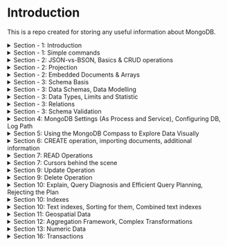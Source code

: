 # Introduction 
This is a repo created for storing any useful information about MongoDB.

<details>
<summary>Section - 1: Introduction</summary>

* MongoDB Data structure:  

![mongoDB](Section-1/intro-structure.jpg)

* MongoDB data format (document-oriented storage format):

![data-format](Section-1/2-data-format.jpg)

* BSON data-format and what is under the hood:

![BSON](Section-1/3-no-schema.jpg)

* MongoDB Ecosystem:

![Ecosystem](Section-1/4-ecosystem.jpg)

* Work with MongoDB:

![mongodb](Section-1/9-work-with-mongo.jpg)
![mongodb2](Section-1/10-inside.jpg)

* Implicit operations in Mongo:

![console output](Section-2/1-implicit.jpg)

## Start working with MongoDB

To add mongo command to your command line:  
<b> win - environment variables - advanced tab - environment variables</b>  
Add here a path to your mongoDB.
![image how to do that](Section-1/5-cmd-configuration.jpg)

[useful link](https://dangphongvanthanh.wordpress.com/2017/06/12/add-mongos-bin-folder-to-the-path-environment-variable/)

<b>BTW</b>, to continue working with course you have to stop MongoDB service and start db manually
using "mongo" command from a console. Without it "mongo" command will open mongo service instead of real db.

to stop service - open CMD as admin and `net stop Mongo`

<b>Last step:</b>  
* To make default data storage location: create "data" folder in C: drive and put folder "db" within.
* Otherwise: create another directory (i.e. D:\mongodb-data\db) and put command in cmd:
`mongod --dbpath D:\mongodb-data\db`

<b>Pay attention:</b>
You have to leave your process running (cmd console should be opened) to work with mongoDB service.

* CMD - `mongo`

And now you are in the mongo shell where you can run your commands and queries.
</details>

<details>
<summary>Section - 1: Simple commands</summary>

* `show dbs` - will show existing dbs in selected repository (`--dbpath D:\mongodb-data\db`)
* `use Your_db_name` - will switch to db with selected name. If db does not exist - it will create it automatically.
* `db.products.insertOne({name: "A Book", price: 29.99})` - will create a table named products (it does not exist too) 
in db which we connected to and insert a document inside it.  
Pay attention on non-existing quotation mark in "keys" - you can use key naming without quotations, they will be added
under the hood.  

Here is a console output. InsertedId - generated uniqueId for this insert, acknowledged - it confirms that this data is inserted.
![console output](Section-1/7-console-output-after-insert.jpg)

* `db.products.find()` - retrieves you all data from collection (from table in SQL world).
* `db.products.find().pretty()` - show this data formatted.
![pretty](Section-1/8-find-pretty.jpg)
</details>

<details>
<summary>Section - 2: JSON-vs-BSON, Basics & CRUD operations</summary>

### Summary
![summary](Section-2/24-Summary.jpg)

### Json vs Bson:
![json-vs-bson](Section-2/2-json-vs-bson.jpg)

* You can set _id field manually and do not rely on autogenerated id.
BTW, you can't insert another document with the same _id.

![id](Section-2/3-_id-field.jpg)

## CRUD Operations:

![crud](Section-2/4-crud-1.jpg)
![crud](Section-2/5-crud-2.jpg)

### Read 
Simple filter: `db.flight.find({intercontinental: true}).pretty()`;
Greater than ($gt): `db.flight.find({distance: {$gt: 10000}}).pretty()`;
FindOne: `db.flight.findOne({distance: {$gt: 10000}})`

### InsertMany and Show results using find. Cursor  
Find does not show you all results, it shows you a cursor by default:  
![cursor](Section-2/11-insert-many.jpg)
![cursor](Section-2/12-find-cursor.jpg)

* Bare in mind that mongodb will increment Id to keep the proper element's order. First came element will contain minor identifier:

![crud](Section-2/6-insert-many.jpg)

### UpdateOne
`db.flight.updateOne({distance: 12000}, {$set: {marker: "new field delete"}})` - will update first document which contains distance: 12000.  
Pay attention on <b>$set</b> - all reserved words start from dollar sign. 
This operator means that you would like to update your document with new field.

### UpdateMany
`db.flight.updateMany({}, {$set: {marker: "to Delete!"}})` - empty curly braces `{}` mean all documents in collection.

### Update
`update` operation works like `updateMany`:  
![crud](Section-2/7-update.jpg)

As you may have noticed first modification using set to `delayed: true` has no modified results because our document already
has this value. When we changed the value to false - log shows us that our value has been changed.

The difference between them - you can use it without `$set` operator, update does accept this syntax.
But it works on another manner:
![crud](Section-2/8-update-2.jpg)

It will override all key-value pairs in document!
![crud](Section-2/9-update-3.jpg)

It works very close to `replaceOne`:
![crud](Section-2/10-replaceone.jpg)

### Delete
`db.flight.deleteOne({departureAirport: "TXL"})` - departureAirport: "TXL" will be used as filter to find what exactly
 we want to delete from collection. Only first found a document with "TXL" will be deleted.

### forEach
It is possible to use .forEach operation after find() to do something with every element after filtering:
`db.passengers.find().forEach((passengerData) => {printjson(passengerData)})` - Bear in mind that `forEach` uses syntax according
your MongoDB driver. Shell uses Nodejs syntax.

Pay attention:
That's why you can't use `pretty()` after findOne() method - `pretty()` is a method of a Cursor, findOne does not return cursor,
(and `pretty()` does not exist for a single value), findOne returns a sole value.

</details>

<details>
<summary>Section - 2: Projection</summary>

### Projection
Projection means a mechanism to avoid overfetching from database.  
You can use it as a parameter in `find` method:
* `find({}, {name: 1})` - first parameter is a filter, the second is projection. 1 means - "include this data".

![projection](Section-2/13-projection-overfetching.jpg)
![projection](Section-2/14-projection-2.jpg)

By default it will send you objects with _id (because it is a default property) and "name".

* To exclude _id (or any other field) - `find({}, {_id: 0})` - 0 means exclude.
![projection](Section-2/15-projection-3.jpg)

To only name - `find({}, {name: 1, _id: 0})`/

</details>

<details>
<summary>Section - 2: Embedded Documents & Arrays</summary>

![embedded](Section-2/16-Embedded-doc.jpg)
![embedded](Section-2/17-Embedded-array.jpg)

## Array examples:
![arrays](Section-2/18-embedded-doc-example.jpg)
![arrays](Section-2/19-embedded-doc-example-2.jpg)
  
## Simple arrays with find method
![arrays](Section-2/20-arrays-of-string.jpg)
![arrays](Section-2/21-arrays-filter-by.jpg)

## Array of objects with find method
to use find in embedded document you have to use ".":
`find({"status.description": "your_value"})`

description is an embedded document inside status.  
Pay attention that you must use double quotation around `status.description`.

![arrays](Section-2/22-arrays-filter-by.jpg)
![arrays](Section-2/23-arrays-filter-by.jpg)

</details>

<details>
<summary>Section - 3: Schema Basis</summary>

![schema](Section-3/1-schema.jpg)
![schema](Section-3/2-schemaless-to-sqlworld.jpg)
![schema](Section-3/3-schemaless-to-sqlworld-2.jpg)

* SQL Approach (the same structure for all documents):  
You can assign null to your property. The value of such property will not be assign, but the property will be shown
in your data structure.
`db.products.insertOne({name: "Book", details: null})`

</details>

<details>
<summary>Section - 3: Data Schemas, Data Modelling</summary>

![data-modelling](Section-3/6-data-modelling.jpg)
</details>

<details>
<summary>Section - 3: Data Types, Limits and Statistic</summary>

[good link about how mongodb works inside](https://www.datadoghq.com/blog/monitoring-mongodb-performance-metrics-mmap/)

* Data Types:
![types](Section-3/4-Value-types.jpg)

* to get statistic from your database you have to use `stats()` command;
![stats](Section-3/5-stats.jpg)
To prove that it stores a number instead of float you can use `typeof db.numbers.findOne().a` command.

* MongoDB has a couple of hard limits - most importantly, a single document in a collection (including all embedded documents it might have) must be <= 16mb. Additionally, you may only have 100 levels of embedded documents.
[additional-info](https://docs.mongodb.com/manual/reference/bson-types/)

1. NumberDecimal creates a high-precision double value => NumberDecimal("12.99")
2. NumberInt creates a int32 value => NumberInt(55)
3. NumberLong creates a int64 value => NumberLong(7489729384792)

</details>

<details>
<summary>Section - 3: Relations</summary>

##One to One Relations
![relations](Section-3/7-relations-1.jpg)
![onetoone](Section-3/one-to-one/8-relations-one-to-one-1.jpg)
![onetoone](Section-3/one-to-one/9-relations-one-to-one-2.jpg)

* Example with one-to-one relations and call the data using two steps and variable:

![onetoone](Section-3/one-to-one/10-relations-one-to-one-3.jpg)

It's not the best option of storing data. In such case better to store data like embedded data inside patient document.
In most cases better to use embedded approach. 

* Another one-to-one examples, but using references. You still opt to use different collections: 
It could be possible useful if you try to analyze your data. And it's very good if your data stores in different
collections (for load balancing, for example. Or because we are interesting only in cars).

![onetoone](Section-3/one-to-one/11-relations-one-to-one-reference-4.jpg)
![onetoone](Section-3/one-to-one/12-relations-one-to-one-reference-5.jpg)

##One to Many Relations
![onetomany](Section-3/one-to-many/1-one-to-many-schema-1.jpg)
* And brief example of ref and embedded approaches:

![onetomany](Section-3/one-to-many/2-one-to-many-approaches.jpg)
* Additional example:

![onetomany](Section-3/one-to-many/3-additional-example.jpg)

##Many to Many Relations
![manytomany](Section-3/many-to-many/1-collection-relations.jpg)
* Sql World approach with 3 tables, one of them stores a joint data:

![manytomany](Section-3/many-to-many/2-sql-world-approach.jpg)

* MongoDB Approach:

![manytomany](Section-3/many-to-many/3-mongo-db-approach.jpg)

It allows us to use references within one of the data tables.
Advantages from sql and mongo worlds.
Also no reason to use fully embedded approach for some reasons (over-fetching, possible not up-to-date data and so on).

* Summary:
![summary](Section-3/many-to-many/4-summary.jpg)

## Merging And Joining with $lookup()
![aggregate](Section-3/8-merge-aggregate-lookup.jpg)
* Initial doc is:

![aggregate](Section-3/9-merge-aggregate-lookup2.jpg)
* And the result of aggregate + lookup operator:

![aggregate](Section-3/10-merge-aggregate-lookup3.jpg)

</details>

<details>
<summary>Section - 3: Schema Validation</summary>

![validation](Section-3/validation/1-validation-schema.jpg)
![validation](Section-3/validation/2-levels-and-actions.jpg)

* To declare validation for new collection you have to use explicit collection creation using `createCollection` method.
first  parameter is a new collection name.  
second parameter is its structure: validator + $jsonSchema = validate the schema.
1. Right now $jsonSchema is strongly recommended approach.
2. bsonType: "object" - every coming element should be object-like.
3. required: [] - array of required fields.
4. description - error message.
5. items - you can define nested elements validation.
6. validationAction: 'warn' - only warns you about errors in validation, but not blocks you to send a new document.
<pre>
db.createCollection("newNameOfCollection", {
validator: {
    $jsonSchema: {bsonType: "object", required: ["title", "text", "creator", "comments"], 
    properties: {
     title: { bsonTYpe: "string", description: "must be a string and is required" },
     text: { bsonType: "string", description: "must be a string and is required" },
     creator: { bsonTYpe: "objectId", description: "must be an object and is required" },
     comments: { 
        bsonTYpe: "array",
        description: "must be an array!"
        items: { 
            bsonType: "object",
            required: ["text", "authors"] 
            properties: {
                 text: {
                     bsonType: "string",
                     description: "text must be a string!!"
                 },
                 author: {
                     bsonType: "objectId",
                     description: "author must be an objectId"
                 }
               }
            }
        }
    }
}})
</pre>

* To add\modify validation to already existed collection you have to:
<pre>
db.runCommand({
    collMod: "posts",
    validator: { ...YOUR_VALIDATION_STRUCTURE_AS WE DID BEFORE }
    validationAction: 'warn'
    })
</pre>

this code will succeed. You could see a warning in the log file.(next lecture).

</details>

<details>
<summary>Section 4: MongoDB Settings (As Process and Service), Configuring DB, Log Path</summary>

#### mongod parameters

`--directoryperdb` - each db will be stored in a separate directory (under defined by --dbpath)
 Instead of collection of files - collection of nested folders.

* Linux:
`--fork` - fork process. Works only for Linux. 
[mongodb start vs mongod --fork](https://stackoverflow.com/questions/21329618/whats-the-difference-between-service-mongodb-start-and-mongod/48459859)
to kill MongoDB service process: `use admin` to switch to admin database. And `db.shutdownServer()`;

* Windows:
To run background MongoDB as background service: `net start MongoDB`.  
This command provides you ability to run Mongo as background service.
to kill MongoDB service process: `net stop MongoDB`.

### Save your configurations into configuration file and use it
[configuration file example](Section-4/mongod-configuration-example.cfg)  
To use config file with mongod:
`mongod --config C:/mongod-configuration-example.cfg`
or
`mongod --f C:/mongod-configuration-example.cfg`

It allows you to make a snapshot or blueprint of your mongod configurations.  
Another useful information could be found at mongodb documentation.

### Help
to use help just type help:  
`help admin` - administrative help  
`help connect` - connecting to a db help  
`help keys` - key shortcut
`help misc` - misc things to know
`help mr` - mapreduce.

</details>

<details>
<summary>Section 5: Using the MongoDB Compass to Explore Data Visually</summary>

The MongoDB Compass Docs:   
[https://docs.mongodb.com/compass/master/install/](https://docs.mongodb.com/compass/master/install/)  
Full free version of CompassDB is available free for community.

You can use compass to create databases, collections and documents.
![example](Section-5/1-compass-collection-creation-insert-document.jpg)
Additional features:
![features in compass](Section-5/2-tabs.jpg)

</details>

<details>
<summary>Section 6: CREATE operation, importing documents, additional information</summary>

Available methods:
![methods](Section-6/1-available-methods.jpg)

### Insert
* insert method also works, but not recommended.

* For example after using `db.persons.insert({name: "Phil", age: 25})` you do now await that this new person has an Id, but it has.  
Unlike the insertOne method insert does not show you its new "_id". It could be a real disadvantage, because in real create
operations you want to get an Id of just created object and then - immediately use it in your app (It's an extremely helpful in most cases).

The same story vs insertMany. Its output is not very helpful at all:
![insertmany](Section-6/2-insert.jpg)

### InsertMany
If you use insertMany and send elements with non-unique declared "_id" field - it will raise an error, 
but all elements until <b>first</b> error will be successfully added.  
 
* For example, this one will fail after trying to add "cooking" again:
![insertmany](Section-6/3-insert-many.jpg)
![insertmany](Section-6/4-insert-many.jpg)
* It does not rollback elements which succeeded in inserting.

* To change this behavior you have to use second argument in insertMany method, <b>ordered</b>:  
ordered option will specify how your insert works. If you set it to `ordered: false` all your elements except failed will be inserted.  
In other words, it will continue inserting after fail.
![insertmany-ordered-false](Section-6/5-insertmany-ordered-false.jpg)

* Tip: To Rollback your insert entirely you have to use transactions from transaction module.

### WriteConcern
![writeconcern](Section-6/6-w-j-parameters.jpg)

* What w:0 allows you - it allows you to get immediate response without waiting real data adding to any instance.
The response will be "acknowledge: false" - which means "we are not sure does your request reach the server or not".  
It is super fast, but obviously it does not let you know anything about operations.
![writeconcern](Section-6/7-acknowledge-false.jpg)

* Why storage engine does not store document on the disk first?
because this operation could be quite heavy (take care about indexes, for example), better to store the info into the 
memory first and after that - set it to the disk using "journal ("TODO")".

* Timeout option allows you control create operation time in situations with bad network connection, for example.
in milliseconds.

* Journal parameter (undefined or false is a default parameter):
![journal](Section-6/8-journal.jpg)

### Atomicity
![atomic](Section-6/9-atomic.jpg)

# Importing Data
to import data from json file you have to use `mongoimport`. This command is available globally (not from Mongo terminal mode).
`-d` -database
`-c` -collection name (could be implicitly created)
`--jsonArray` - let your command to know that you send multiple objects, not only one
`--drop` - drop collection before adding (if the collection exist and not empty)
![import](Section-6/10-import-tool.jpg)

</details>

<details>
<summary>Section 7: READ Operations</summary>

## Structure:
![method-filter-operator](Section-7/0-method-filter-operator.jpg)
### Operators:
![operators](Section-7/1-operators.jpg)
![operators](Section-7/2-operator-examples.jpg)

#### Comparision Operators:
1. Examples how to work with top-level properties:
`db.movies.find({runtime: {$eq: 60}})` == `db.movies.find({runtime: 60})`
It's also possible to use not equal operator using `$ne`.
Others could be found in the official documentation.

2. How to work with non-top level properties (because we possibly have lots of embedded fields):
`db.movies.find({"rating.average": {$lt: 60}})` - average is lower than 60.

**Hint 1**: Is you have some genres for your movies in the array, and you try to find "Drama" movies with
`db.movies.find({genres: "Drama"}).pretty()` it also returns you movies with the array of genres where "Drama" is included in.
![array-of-elements-and-filtering](Section-7/3-genres-array-and-filter-operator.jpg)

If you want to find exact films with only "Drama" in array you have to use next operator:
`db.movies.find({genres: ["Drama"]}).pretty()` - will return you only Drama in an array.

**Hint 2**: Pay attention on capital "D" in "Drama" equality. If you try to find any movie with "drama" genre - it will not return you anything.
Case sensitive searching.

#### Logical Operators (nor, or, not, and):
* OR (which means composition of 2 operators):  
`db.movies.find({"rating.average": {$or: [{"rating.average": {$lt: 5}}, {"rating.average": {$gt: 9.3}}]}})` - returns all movies where average rating
is lower than 5 or greater than 9.3.

* NOR very similar with OR:
`db.movies.find({"rating.average": {$nor: [{"rating.average": {$lt: 5}}, {"rating.average": {$gt: 9.3}}]}})` - returns you all movies
Where all conditions do not work (not higher than 9.3 and not lower than 5). Simply say it's the inverse of our previous check.

* AND:
`db.movies.find({"rating.average": {$and: [{genres: "Drama"}, {"rating.average": {$gt: 9.3}}]}})`

The alternative of that is:
`db.movies.find({"rating.average": {$gt: 9}, genres: "Drama"})` - it works the same because by default MongoDB has the concatenation mechanism.  
But what the point of having 2 different ways to get the same results?  
**Here the answer**:  
`db.movies.find({genres: "Horror", genres: "Drama"})` - works in command prompt, but prohibited in Javascript because you can't declare 2 objects keys
with the same name.  
`db.movies.find({$and: [{genres: "Horror"}, {genres: "Drama"}]})` - but this one will work like a charm.  

**But pay attention.**  
`db.movies.find({genres: "Horror", genres: "Drama"})` option will return you results with movies which have
single genres "Drama" or "Horror". Why is that? Because it replaces previously declared "genres" with new value "Drama" (which was declared the last):  
How to check that?  
`db.movies.find({genres: "Horror", genres: "Drama"}).count()` - 23 elements.  
`db.movies.find({genres: "Drama"}).count()` - 23 elements.  
 
**Conclusion**: if you need to use and with one field - you have to use `$and` syntax.

* NOT:
Inverts the result of your filter:  
`db.movies.find({"runtime": {$not: {$eq: 60}})` - not equal to 60.
`db.movies.find({"runtime": {$ne: 60}})` - not equal to 60 too.

#### Element Operators:
Allows you to work with the data of different types - for example when phone number has integer type and string type.
Also, it allows you to check does this property exist and so on:

##### $exist:
`db.users.find({age: {$exists: true}}).pretty()` - shows you which documents have declared age field.  
Pay attention it will return you documents with defined age with "null" value as well.  
To avoid that let's do next:
`db.users.find({age: {$exists: true, $ne: null}}).pretty()` - will return you documents with defined age which is not null.

###### $type:
`db.users.find({phone: {$type: "double"}}).pretty()`
`db.users.find({phone: {$type: ["double", "string"]}}).pretty()` - works as well if you would like to check on multiple types.

###### $regex allow you to search with text (But be aware it has no super performance, especially with big texts, better to use indexes):  
`db.movies.find({summary: {$regex: /musical/}})` - for example it will look for "non-full equality".
But again, it's not the best way of doing that.  
Example:
1. Data:  
`{
               "_id" : ObjectId("5f0f2d0c461a206f6b3ab0a8"),
               "volume" : 100,
               "target" : 120
}
{
               "_id" : ObjectId("5f0f2d0c461a206f6b3ab0a9"),
               "volume" : 89,
               "target" : 80
}
{
               "_id" : ObjectId("5f0f2d0c461a206f6b3ab0aa"),
               "volume" : 200,
               "target" : 177
}`

###### $expr:
2. Find all elements where volume is higher than target:
`db.sales.find({$expr: {$gt: ["$volume", "$target"]} })`  
* $expr - expression
* "$volume" and "$target" - name of the fields 

2.1 It also could be more complex. For example find elements where volume is also higher than additional const value + target is higher than some const value:
`> db.sales.find({$expr: {$gt: [{$cond: {if: {$gte: ["$volume", 190]}, then: {$subtract: ["$volume", 30]}, else: "$volume"}}, "$target" ]}})`
* $cond is related to expression $expr. Condition `$cond` allows you to describe complex conditions.
this condition must be `$gt` greater than `"$target"`.
* $subtract - subtract one value from another
* if then else condition
Result:
`{ "_id" : ObjectId("5f0f2d0c461a206f6b3ab0a9"), "volume" : 89, "target" : 80 }` - because only this documents suits to our condition

if we change our subtract from 30 to 10:
`> db.sales.find({$expr: {$gt: [{$cond: {if: {$gte: ["$volume", 190]}, then: {$subtract: ["$volume", 10]}, else: "$volume"}}, "$target" ]}})`  
Result will be:  
`{ "_id" : ObjectId("5f0f2d0c461a206f6b3ab0a9"), "volume" : 89, "target" : 80 }
 { "_id" : ObjectId("5f0f2d0c461a206f6b3ab0aa"), "volume" : 200, "target" : 177 }` - two values instead of one in the result set.

##### Querying Arrays ($size, $all, $elemMatch):
to find something through complex objects in arrays, for example nested object  
`hobbies: [{title: "Sports", frequency: 3}, {title: "Cooking", frequency: 2}]`
Answer:  
`db.users.find({"hobbies.title": "Sports})` - you can use this operator for nested arrays. Will query all documents which include Sport in hobbies array.

* $size, $all  
Find all movies with genres action and thriller AND size or genre array should be 2. Will query only movies with exact genres.  
`db.movies.find({$and: [{genre: {$all: ["action", "thriller"]}}, {genre: {$size: 2}}]}).pretty()`

* $elemMatch  
Find all users who have hobby "Sports" with frequency 2. Data:  
`hobbies: [{title: "Sports", frequency: 3}, {title: "Cooking", frequency: 2}]`
Answer:  
`db.users.find({$and: [{"hobbies.title": "Sports"}, {"hobbies.frequency": 2}]})` - will not work. It will find all documents with independent values. For example if someone has any hobby with frequency 2 + Sports with frequency 3.  
Here we basically can use $elemMatch:  
`db.users.find({"hobbies": {$elemMatch: {title: "Sports", frequency: 2}}})` - will work.  
**Pay attention on "title" - i use it without writing parent node "hobbies.title" because it returns you the nested document**
 
* Additional example: to find all movies where rating array contains only values between 8 and 10 (using $all and $elemMatch):  
Data Structure:  
`{
         "_id" : ObjectId("5f0f3ddeb1feccd1e8f78a67"),
         "title" : "Supercharged Teaching",
         "meta" : {
                 "rating" : 9.3,
                 "aired" : 2016,
                 "runtime" : 60
         },
         "visitors" : 370000,
         "expectedVisitors" : 1000000,
         "genre" : [
                 "thriller",
                 "action"
         ],
         "ratings" : [
                 10,
                 9,
                 9
         ]
}`  
Answer:   
`> db.movies.find({ratings: {$all: [{$elemMatch: {$gt: 8}}, {$elemMatch: {$lt: 10}} ]}}).pretty()`

</details>

<details>
<summary>Section 7: Cursors behind the scene</summary>

![cursors](Section-7/4-Cursors.jpg)

#### Cursors. Base understandings and additional functions.

* `count()` - using count with a cursor you can find out how much documents you can get.
`db.movies.find().count()`
BTW, when we make such call - we make a call to memory, not to data which comes from file. It happens because after his inner command "run"
it places data into the memory.

* `find()` - when you make a call with find() from the console you can type "it" to get next batch of documents. The MongoDb driver has another command and mechanism to
make the same.

* `next()` - this method works in console and directly with mongoDb driver.  
`db.movies.find().next()`

1. If you call `next()` several times - it will return you the same element? Why? because it executes it from scratch.  
If you store somewhere your dataCursor and make the `next()` call from it - it will return you next element every time.

Example:  
`const dataCursor = db.movies.find() dataCursor.next()`
if you call dataCursor - it will return you 20 documents again.  

2. `forEach` - another operation which could be used with cursor.  
Example:  
`dataCursor.forEach(doc => {printjson(doc)})`. printjson - method provided by MongoDb driver which prints your document on the screen.
**Pay attention. You will no longer able to use "it" to see more. After using forEach with the cursor it will return you all remain documents in db (obviously after prev next() calls)**

3. if you make a call to `next()` after `forEach` - it will show you an error because the cursor will be exhausted.  
You can check it using `hasNext()` function with cursor: `dataCursor.hasNext()`, With hasNext you can safety use `next()`.

#### Cursors. Sorting results.
You can sort alphabetically, or by number. You have to call it after `find()` and before `pretty()`.
`db.movies.find().sort({"rating.average": 1}).pretty()`  
1 - means ascending  
-1 - descending. Returns doc with the highest average rating first.

You can use several sorting fields:  
`db.movies.find().sort({"rating.average": 1, runtime: -1}).pretty()` - by average rating, then by runtime.

* Tip: For obvious reasons sort is available only for cursors after find, it is not available after findOne().

#### Cursors. Skipping and Limiting.
* `skip()`. You can use skipping for pagination on your website, for example.  
`db.movies.find().sort({"rating.average": 1, runtime: -1}).skip(10).pretty()` -- skip 10 documents.
We are also able to skip much higher than 20 (default cursor documents amount). It is possible to `skip(100)` for example.

* `limit()`. Limit allows you to limit amount of documents retrieving by the cursor.  
Interesting detail.
`db.movies.find().sort({"rating.average": 1, runtime: -1}).skip(10).limit(10).count()` - returns you total amount of documents in the collection.  
But if you try to see results by `db.movies.find().sort({"rating.average": 1, runtime: -1}).skip(10).limit(10).pretty()` - it will return you only 10 elements.
This method is also very useful for pagination.

**Pay attention. Orders of the methods matter! It matters when you use directly with a driver. But using with a cursor it doesn't matter, cursor place it in the right order for you under the hood!**

#### Cursors. Projection.
##### Projection for objects and embedded documents:  
* Using projection you can control which data returned. What does it mean? It means how we extract the data fields.  
To do that you have to pass second argument to `find`. First one is responsible for the filter criteria.  
`db.movies.find({}, {name: 1, genres: 1, runtime: 1, rating: 1, image: 0}).pretty()` -- all fields which are not mentioned here (or if they were mentioned explicitly with 0) - are not included.  
* There are one exception - _id field. It is included if you don't specify it with 1. You can exclude it  set to 0 explicitly:  
 `db.movies.find({}, {name: 1, genres: 1, runtime: 1, rating: 1, image: 0, _id: 0}).pretty()`
* you could also project for embedded documents:  
 `db.movies.find({}, {"schedule.time": 1}).pretty()` - will return you a schedule embedded document only with mentioned field. Other fields will not be included.

##### Projection for arrays:

1. `db.movies.find({"genres": "Drama"}, {"genres.$": 1})`  - This query means that we filtering every movie by genres which include "Drama" (genres is an array). But after that we tell mongo to fetch only first genre from the array.  
![cursors](Section-7/5-projection-for-arrays.jpg)
Another example: 
![cursors](Section-7/6-projection-for-arrays-2.jpg)
It looks a bit strange. Let me explain how it works. Technically "Horror" is a first matching element. Drama is lower. That's why after projection we see only him.

2. `$elemMatch`. Sometimes your want to pull some items which are not you queried for. In such situation you can use $elemmatch. It also available for you in projection.  
`db.movies.find({"genres": "Drama"}, {genres: {$elemMatch: {$eq: "Horror"}}})` 
![cursors](Section-7/7-projection-for-arrays-3.jpg)
You see empty field because "Horror" did not simply include into them.

##### Projection. $slice for arrays.
`$slice` allows you to pull specified amount of elements from array.
`db.movies.find({"genres": "Drama"}, {genres: {$slice: 2}, name: 1}})` - this example will return you series with name, id(added by default) and 2 genres.  
With slice operator you can use array form:
`db.movies.find({"genres": "Drama"}, {genres: {$slice: [1, 2], name: 1}})` - first parameter is amount of elements what you would like to skip. The second one - is the amount of element to pull.

</details>

<details>
<summary>Section 9: Update Operation</summary>

![update](Section-8/1-intro.jpg)
#### Updating fields using "updateOne()", "updateMany()" and $set.

</details>

<details>
<summary>Section 9: Delete Operation</summary>

1. `deleteOne` operator let you delete one with query selector:  
`db.persons.deleteOne({name: 'Chris'})`

2. `deleteMany` let you delete several records match your condition:  
`db.persons.deleteMany({age: {$gt: 30}, isSporty: true}})`
`db.persons.deleteMany({age: {$exist: false}, isSporty: true}})`

3. to delete all records in collection:  
`db.persons.deleteMany({})`
`db.persons.drop()` - but pay attention, for the application it's not a typical task, and you should add some restriction to  forbid such action.
Delete some records is okay, but drop of all collection looks like a strange wish. 
`db.dropDatabase()` - to drop the entire database. To drop it you must first use another database using `use` operator and then call `dropDatabase` on your target you need to delete.
</details>


<details>
<summary>Section 10: Explain, Query Diagnosis and Efficient Query Planning, Rejecting the Plan</summary>

#### Explain()
To understand what mongoDB did and how it derived results for any commands (except insert) you can use `explain`:
![explain](Section-10/4-explain.jpg)
![explain](Section-10/8-explain-params.jpg)

* Under `winning plan` you might notice stage: COLLSCAN. It means it looked throughtout entire collection to find a result set.
* Also here is `rejectedPlans` - plan which were tried but they was worst than winning by performance.
This property is an empty collection because of no plans except COLLSCAN to find all results in a current situation.

Explain has a bunch of commands:
`db.contacts.explain("executionStats").find({"dob.age": {$gt: 60}})` - detailed explanation.
* `"executionTimeMillis" : 0,` - tells you about execution time.
* ` "totalDocsExamined" : 5000,` - docs in our collection (because of COLLSCAN).  

### Efficient Queries 
![explain](Section-10/9-explain-covered-queries.jpg)
Let's discuss "totalDocsExamined" parameter. It should be as low as possible. For example, if you are looking for a document
with name "Max" in your collection, and you have an index on this field - you will notice the "totalDocsExamined" value will not be null (even if you have a one document in your collection).  

Index has not only pointer to the document, but also a value - in this situation the name will be his value. To avoid this extra-examination - let's change our query from  
`db.persons.explain("executionStats").find({name: "Max"})`  To `db.persons.explain("executionStats").find({name: "Max"}, {_id: 0, name: 1})`.  
You will notice 'totalDocsExamined' will become 0. It will use the value "Max" directly from the index, but not from the pointed data itself.

### How mongoDB rejects the plan
How exactly does mongodb figure out which plan is better?  
1) Mongo does through indexes which could help you with your query. (for example if you have an index for 2 fields - should mongo use only first field from index or both)
`db.persons.createIndex({"dob.age": 1, name: 1})`  
`db.persons.find({name: 'Max', age: {$gt: 29}})`. One of the rejected plans will be the plan which uses only age field (it can't use a name field because name is not on the first place)
MongoDb does the race for approaches between each other and tests which one can query 1000 documents first.  
![explain](Section-10/10-winning-plan.jpg)

Another options why mongodb will make the race again:
![explain](Section-10/11-update-plan-conditions.jpg)

* To understand what plans had a race you have to call `db.persons.explain("allPlansExecution").find({name: 'Max', age: 29})`.  
It will scan all indexes for you and how they perform with your data with comparisons how long they would take in different combinations or entirely without them.

</details>

<details>
<summary>Section 10: Indexes</summary>

![indexes](Section-10/1-intro.jpg)
![indexes](Section-10/2-indexes.jpg)
![indexes](Section-10/3-speed.jpg)

### 2 Ways how to create indexes
![indexes](Section-10/15-2ways-of-creating-indexes.jpg). 
If you add you index in a foreground you locks your collection on writing. It's not able for production db. That's why you can use index creation in a background.
1) To create it in a classic way (foreground) - `dp.yourcollection.createIndex({field: 1})`.  
2) To create it in a background - `dp.yourcollection.createIndex({field: 1}, {background: true.})`

### Explain()
To understand what mongoDB did and how it derived results for any commands (except insert) you can use `explain`:
![indexes](Section-10/4-explain.jpg)

* Under `winning plan` you might notice stage: COLLSCAN. It means it looked throughtout entire collection to find a result set.
* Also here is `rejectedPlans` - plan which were tried but they was worst than winning by performance.
This property is an empty collection because of no plans except COLLSCAN to find all results in a current situation.

Explain has a bunch of commands:
`db.contacts.explain("executionStats").find({"dob.age": {$gt: 60}})` - detailed explanation.
* `"executionTimeMillis" : 0,` - tells you about execution time.
* ` "totalDocsExamined" : 5000,` - docs in our collection (because of COLLSCAN).  
Result before index:  
![indexes](Section-10/7-explanation-before-index.jpg)  

### Index. Default index.
* To get all indexes you have to type:
`db.persons.getIndexes()`.  Mongodb always maintains the default index in _id field for you.

* To create an index you have to type:
`db.persons.createIndex({"dob.age": 1})`  
1 - for ascending order in the index.  
-1 - for descending order in the index.  
It doesn't make much sense except situations when you do sort of your results - it will speed up your query.  
![indexes](Section-10/5-create-index.jpg)

after that let's see how changed our query explanation:  
![indexes](Section-10/6-explanation-after-index.jpg)  

Execution time downs to 3.  
And now you might see 2 stages in scan - `fetch` and `ixscan`:  
`ixscan` - goes through indexes to find needed keys (which fits our requirements).  
`fetch` - goes through the key collection and gets all results.

Other values could be compared with previous slide.

**Pay Attention**
* The restriction of index is the data fetching trying to find very common values or non-existent values:
`db.contacts.explain("executionStats").find({"dob.age": {$gt: 20}})` - this query will work twice slower than without indexes at all
because all our persons are older than 20, and our query must check all indexes and then - all records (5000 index keys + 5000 elements in collection).  
* Indexes are also inefficient for boolean (because of only 2 values) and for string field "gender" (for example).

Take care about your query scenarios. Indexes are very useful if your data spread well.

### Index, Parameters order in your query and index fields ordering.
if you create an index for 2 fields:  
`db.persons.createIndex({"dob.age": 1, name: 1})`  
It doesn't matter how you call your data:  
`db.persons.find({name: 'Max', age: {$gt: 29}})` or `db.persons.find({age: {$gt: 29}, name: 'Max'})`.  
Index will be applied for both. MongoDb automatically reverse parameters in query for us.

### Compound Index
To create compound index: `db.persons.createIndex({"dob.age": 1, gender: 1})`.  
Obviously this index would be helpful when you're using filter by age and gender.
**But pay attention**, despite how SQL works this compound index in mongodb will speed up your queries which filter only "dob.age".
1) It happened because indexes work from left to right and the `db.persons.find({"dob.age": {$gt: 35}})` will also use `"indexName: "dob.age_1_gender_1".` compound index.  
2) For `gender` alone it does not work.

### Indexes for Sorting
For ordering Mongodb uses only 42MB of internal storage (for fetched documents) and if you don't use indexes you can face with timeout (when too much data to sort and it's not possible for mongo).
That's why you need indexes not only to speed up your queries but also be able to make such query.

### Unique Index
`db.persons.createIndex({email: 1}, {unique: true})` - you have to simply add the parameter.

### Partial Index and Partial Filters
If would be useful if you need for example to query all people which are retired and older than 60.  
If you apply an index on your age field - your index would be unnecessary big. Index also eats your disk space.  
Partial indexes are drastically smaller and could be useful in some cases (for example, when you are looking persons only older than 60).  
In this situation you can apply a partial index:  
1) `db.persons.createIndex({"dob.age": 1}, {partialFilterExpression: {"dob.age": {$gt: 60} }})` - if your case just to filter all persons older than 60.  
2) `db.persons.createIndex({"dob.age": 1}, {partialFilterExpression: {gender: "male"}})` - but if you are filtering also by male gender. -- This index will apply only for documents with gender "male". 

**Be aware of the second index**  
What do i mean? I mean if you apply such index but you use the next query: `db.persons.find({"dob.age": {$gt: 60}})` - mongo will decide that's its too risky too use index with gender because you do not use gender in filtering explicitly.  
To call it properly and use your recently created index: `db.persons.find({"dob.age": {$gt: 60}, gender: "male"})`.

To control what's going on and why - use `explain()`.

#### Non-existing values and unique indexes
Also, be aware. If you add an unique index for field - undefined value will be also a unique value, you can't add two documents **without** this field.
`db.persons.insertMany([{name: 'Max', email: "testemail@gmail.com"},{ name: 'Anna' }, { name: 'Gregor' }])` - second and third doc are without email. And if you have an unique index on `email` field - Mongodb does not allow you to perform such InsertMany.  
To avoid such situation just use a partial index and set existing: `db.persons.createIndex({email: 1}, {unique: true, partialFilterExpression: {email : {$exists: true}}})` 

### Time-To-Live (TTL) indexes
Such kind of indexes could be useful for self-destroying data like sessions of users.  
`db.sessions.insertOne({data: "randomtext", createdAt: new Date()})`
`db.sessions.createIndex({createdAt: 1}, {expireAfterSecond: 10})` - expireAfterSeconds parameter works only on date fields. It could be added but will be ignored. This parameter means that this element will be deleted after 10 second from adding it to collection.

### Multi-key index, index for array
* Multikey index is an index which apply to arrays. You can find a boolean "multiKey" field in you winning plan using explain().  
* Let's add some data: `db.persons.insertOne({name: "Max", hobbies: ["Cooking", "Sports"], addresses: [{street: "Main Street"}, {street: "Second Street"}]})`.  
And now:  
`db.persons.createIndex({hobbies: 1})`
They work like classic index, but it stores differently. It pulls out all key from array and stores as a separate element in your index.  
If your array has 4k elements - your index also will store 4k elements one per each element in the array. You should bear this in mind.  
* It's also possible to use index on the array of objects, but it will use COLLSCAN instead of IXSCAN with the next query:  
`db.persons.createIndex({addresses: 1})`  
After using `db.persons.explain("executionStats").find({"addresses.street": "Main Street"})`
![indexes](Section-10/12-index-for-arrays.jpg).  
The reason of that, of course, because the index holds the whole documents, not the fields.  
* **BUT** If you change a bit your find operation to work with objects - it will work using IXSCAN:  
`db.persons.explain("executionStats").find({"addresses": {street: "Main Street"}})`
* Another capability is to create an index on another manner - on a field inside the documents:  
`db.persons.createIndex({"addresses.steet": 1})`. It also will be a multi-key index and will work like a charm with the `db.persons.explain("executionStats").find({"addresses.street": "Main Street"})`.

### Restrictions for array indexes
Restrictions relate to compound indexes for 2+ array fields.  
data: `db.persons.insertOne({name: "Max", hobbies: ["Cooking", "Sports"], addresses: [{street: "Main Street"}, {street: "Second Street"}]})`  
`db.persons.createIndex({name: 1, hobbies: 1})`. That does work. 1 multi-key(array) field. Another (name) is a string.
`db.persons.createIndex({addresses: 1, hobbies: 1})`. That does not work for 2 arrays fields.

</details>

<details>
<summary>Section 10: Text indexes, Sorting for them, Combined text indexes</summary>

#### Text indexes
* It's an ability to avoid regex using due it's not well performance.
![indexes](Section-10/13-text-index.jpg)  
How to properly create it:
`db.products.createIndex({description: "text"})` instead of `db.products.createIndex({description: 1})`.  
Will create a special index which allows you to search by a part of the description.

* To utilize it: `db.products.find({$text: {$search: "awesome"}})`.  
No worries about capital cases - all store in the index using lower-case.

* In base scenarios it doesn't really matter which order you place search words in. But sometimes it's important.
to use it with ordering you have to use "score" inside $search operator:
`db.products.find({$text: {$search: "awesome"}}, {score: {$meta: "textScore"}}).pretty()`
![indexes](Section-10/14-score-text-index.jpg)
You can use it to order you result set or find the best result for you:  
`db.products.find({$text: {$search: "awesome"}}, {score: {$meta: "textScore"}}).sort({score: {$meta: "textScore"}}).pretty()`

#### Drop text index
You can't drop text index by field writing `db.products.dropIndex({title: "text"})`; It doesn't work.
But you can drop it using indexname:
`dp.products.getIndexes()` and then get name from "name" field (i.e. "description_text")  
`dp.products.dropIndex("description_text")`

#### Combined Text indexes
Its not possible to create several text indexes on one document! But we can merge several text field into one text index.  
1) you have to drop your previous text index
2) you can add a new one on multiple fields: `dp.products.createIndex({title: "text", description: "text"})`

It will let you search by several fields using index and `db.products.find({$text: {$search: "A Bool title"}})` (which comes from title field)

#### Exclude words from text indexes
To exclude words from search you can simply use -t key:  
`db.products.find({$text: {$search: "Awesome -t-shirt"}})` - will exclude texts where "shirt" appears.

#### Setting Default Language, using weights.
* Default language: 
To manually assign default language you can simply say: `dp.products.createIndex({title: "text", description: "text"}, {default_language: "german"})`.
There is a list of support languages, you can't type here whatever you want.
What it allows you? It defines which words and articles\stopwords\prefixes will be removed. ('is will be removed in English', 'ist' will be removed in German) 

But if you use different languages in different languages better to do next:
`db.products.find({$text: {$search: "A Bool title", $language: "german"}})`

* Weights:
When you create a combined index you can specify your field weights. It could be important when mongo calculates the score of the results.  
`dp.products.createIndex({title: "text", description: "text"}, {weights: {title: 1, description: 10}})` - description would be worth 10 times as much as title.   
To check your weights and how it affets the final score:  
`db.products.find({$text: {$search: "awesome"}}, {score: {$meta: "textScore"}}).pretty()`

#### Case sensitive
`db.products.find({$text: {$search: "A Bool title", $caseSensitive: true}})`


</details>

<details>
<summary>Section 11: Geospatial Data</summary>

![intro](Section-11/1-intro.jpg)

### Adding
Structure:  
`db.places.insertOne({name: "California Academy", location: { type: <GeoJSON type>, coordinates: <coordinates> }})`
To add a GeoJSON location you have to write the next (For Point type):  
`db.places.insertOne({name: "California Academy", location: { type: "Point", coordinates: [-122, 47] }})`

### Geo Query
#### To find what is near to the next point:  
`db.places.find({location: {$near: {$geometry: { type: "Pont", coordinates: [-122, 47]}}}})`  
location comes from our collection field, it is not a reserved word.

you can use $maxDistance and $minDistance as well (in meters):
`db.places.find({location: {$near: {$geometry: { type: "Pont", coordinates: [-122, 47]}, $maxDistance: 30, $minDistance: 10}}})`  

First, it will show you an error:  
![error](Section-11/2-error.jpg)
To let it work you have to add a special GeoJSON index to your collection.

#### To find something inside certain area (inside polygon):
create a variable to manipulate data easier:  
`const p1 = [-122.4547, 37.774]`
`const p2 = [-122.4503, 37.766]`
`const p3 = [-122.5102, 37.76411]`
`const p4 = [-122.51088, 37.7711]`

to Find all of our points inside this polygon:  
`db.places.find({location: {$geoWithin: {$geometry: {type: "Polygon", coordinates: [[p1,p2,p3,p4,p1]]}}}})` - pay attention on the array inside array!

#### To find out is a User inside area (find all areas which your point belongs to):
1) let's store our area inside database first.  
`db.areas.insertOne({name: "Golden Gate Park", area: {type: "Polygon", coordinates: [[[-122.4547, 37.774], [-122.4503, 37.766], [-122.5102, 37.76411], [-122.51088, 37.7711], [-122.4547, 37.774]]]}})`
2) create index (on area field): `db.areas.createIndex({area: "2dsphere"})`
3) find all areas where your point belongs to: $geoIntersects  `db.areas.find({area:{$geoIntersects: {$geometry: {type: "Point", coordinates: [-122.49089, 37.7699] } }}})`  
It will return you your area which was previously added in areas collection.

#### To find everything inside radius:
pay attention on 1/6378.1 - translation from kilometers to radians.
`db.places.find({location: {$geoWithin: {$centerSphere: [[-122.4620, 37.7286], 1 / 6378.1 ]}}})`

### Geospatial index
to add an index:  
`db.places.createIndex({location: "2dsphere"})` - 2dsphere is a special index format for geospatial data.
location comes from our collection field, it is not a reserved word.

</details>

<details>
<summary>Section 12: Aggregation Framework, Complex Transformations</summary>

![aggregation framework](Section-12/1.jpg)
You can use pipeline stages in `db.collection.aggregate` and `db.aggregate methods`.  

**Pay attention**: aggregate use cursor, it will not loop up all your collection.
To speed up it you can use indexes to search through indexes first and take their advantages.

* You can use steps multiple times. For example you can use $project several times within aggregation.

* To use multiline insert(leave your brackets open):  
![aggregation framework](Section-12/2-aggregate-multiline.jpg)

### Find stage using $match.
example: `db.persons.aggregate([
  {$match: {gender: "female"}},    
 ])`
 

### Group stage. Works like Group from SQL world.
It allows you to group your data by a field or by multiple fields (for example group by location and state):  

example: `db.persons.aggregate([
  {$match: {gender: "female"}},    
  {$group: { _id: { state: "$location.state" }, totalPersons: { $sum: 1 } }}   
 ])`
 
* as you might notice - syntax for _id field - we have never used it before. But for aggregation - it uses very often for _id field.
* $ sum - is an accumulator function - returns you a count of documents with certain state.

![aggregation framework](Section-12/3-aggregation.jpg)

### Group with Sorting
is you add sort stage before grouping - you will sort your data right after filtering. It's not what we are looking for.
`db.persons.aggregate([
  {$match: {gender: "female"}},    
  {$group: { _id: { state: "$location.state" }, totalPersons: { $sum: 1 } }},
  {$sort: { totalPersons: -1 } }
 ])`
 
![grouping](Section-12/4-aggregation-group-sorting.jpg)

### $Project stage. More powerful than projection.
We can no only select which field should be included and which are not. We are also able to make new fields (take a look on fullName field):
* $concat, $toUpper are used.
* {$toUpper: {$substrCP: ["$name.first", 0, 1]}} - to uppercase the first char of the string derived from name.first field.

`db.persons.aggregate([
  {$project: { 
            _id: 0,
             gender: 1,
             fullName: {$concat: ["Hello", "World", " ", "$name.first", {$toUpper: "$name.last"}, {$toUpper: {$substrCP: ["$name.first", 0, 1]}}] }}}
 ])`
 
Show the first name with first character in the uppercase mode for first name and the last name:  
`db.persons.aggregate([
     {
       $project: {
         _id: 0,
         gender: 1,
         fullName: {
           $concat: [
             { $toUpper: { $substrCP: ['$name.first', 0, 1] } },
             {
               $substrCP: [
                 '$name.first',
                 1,
                 { $subtract: [{ $strLenCP: '$name.first' }, 1] }
               ]
             },
             ' ',
             { $toUpper: { $substrCP: ['$name.last', 0, 1] } },
             {
               $substrCP: [
                 '$name.last',
                 1,
                 { $subtract: [{ $strLenCP: '$name.last' }, 1] }
               ]
             }
           ]
         }
       }
     }
   ]).pretty();`

### Project to geoJSON
If you add a `name` field on the first $project step - you could use it on the second $project step.   
For example, we create a location as a geoJSON object on the first step and just include it on the second.  
If we do not specify fields on the first project but try to use on the second - they will just be omitted.  

`db.persons.aggregate([
  {$project: { name: 1, location: {type: "Point", coordinates: [ "$location.coordinates.longitude", "$location.coordinates.latitude" ] } } },
  {$project: { _id: 0, name: 1, gender: 1, location: 1 }} 
]).pretty()`

![aggregation](Section-12/5-aggregation-geo.jpg)

#### Converting geoJSON

* If you noticed lat and long are strings. We have to convert it using $convert:  
`db.persons.aggregate([
  {$project: { name: 1, location: {type: "Point", coordinates: [
                                                              { $convert: { input: "$location.coordinates.longitude", to: "double", onError: 0.0, onNull: 0.0 }},
                                                              { $convert: { input: "$location.coordinates.latitude", to: "double", onError: 0.0, onNull: 0.0 }}
                                                            ] } } },
  {$project: { _id: 0, name: 1, gender: 1, location: 1 } } 
]).pretty()`

![aggregation](Section-12/6-convert-geo.jpg)

#### Converting Date with $convert
`db.persons.aggregate([
 { $project: { birthdate: { $convert: { input: "$dob.date", to: "date" } } }},
 { $project: { birthdate: 1 }}
]).pretty()`

#### Shortcuts
You can use shortcuts for convertion operations. For example: `toDate()`.
It can be useful if you don't worry about null values and exceptions.  
`db.persons.aggregate([
 { $project: { birthdate: { $toDate: "$dob.date" } } },
 { $project: { birthdate: 1 }}
]).pretty()`

### $isoWeekYear operator
Get the year from Date field
`db.persons.aggregate([
 { $project: { birthdate: { $toDate: "$dob.date" }}},
 { $group: { _id: { birthYear: { $isoWeekYear: "$birthdate"} }, personsAmount: { $sum: 1 } } }
]).pretty()`

### Group vs Project
![aggregation](Section-12/7-group-vs-project.jpg)

### $unwind
Using this aggregation operator you can easily get elements from arrays. Has 2 kind of syntax:
`db.persons.aggregate([
 { $unwind: "$hobbies" }
]).pretty()`

![unwind](Section-12/8-unwind.jpg)

* We can bring them together using $group:
`db.persons.aggregate([
 { $unwind: "$hobbies" },
 { $group: { _id: { age: "$age" }}, allHobbies: { $push: "$hobbies" } }
]).pretty()`

![unwind](Section-12/9-unwind-group.jpg)
To avoid duplications: $addToSet.

### $project with Arrays:
You can use slice to arrays - to slice entire arrays on parts. You can use constants values here as well as variables.
`db.persons.aggregate([
 { $project: { _id: 0, examScore: { $slice: ["$examScores", 1] }}},
]).pretty()`

$slice: ["$examScores", 1] - will get first element from the array "examScores"
![slice](Section-12/10-slice.jpg)

$slice: ["$examScores", -2] - will get last 2 elements. (negative values - will start counting from the end of the array)

$slice: ["$examScores", 2, 1] - will get 1 element starts from position 2.

#### $filter for projection
1) sc - temporary name (on your choice, in my case- shortcut of score) which could be used in projection
2) cond - condition.  $gt - works a bit differ than in filtering.
2.1) $gt: ["sc.score", 60] - sc.score variable greater than 60 (because every examScore element of the array - is a document)
`db.persons.aggregate([
 { $project: { _id: 0, examScore: { $filter: { input: "$examScores", as: "sc", cond: { $gt: ["sc", 60] } } }}},
]).pretty()`

#### $bucket
Allows you to output your data into the buckets where you can calculate summaries or statistics:  
1) using boundaries you can categorize you data by these values.
2) output - which fields should be presented: every document will have a field with $name.first value:
2.1) names - is will be a collection of first names
2.2) averageAge will contain avg year value respectively.
2.3) numPersons will contain a count of element inside bucket.
`db.persons.aggregate([
 { $bucket: { 
        groupBy: "$dob.age",
        boundaries: [0, 18, 30, 50, 80, 120],
        output: {
            numPersons: { $sum: 1 },
            averageAge: { $avg: "$dob.age" },
            names: { $push: "$name.first" }
        }
   }
 }
]).pretty()`  

the result is:
![bucket](Section-12/11-bucket.jpg)

without names:
`db.persons.aggregate([
 { $bucket: { 
        groupBy: "$dob.age",
        boundaries: [0, 18, 30, 50, 80, 120],
        output: {
            numPersons: { $sum: 1 },
            averageAge: { $avg: "$dob.age" },
        }
   }
 }
]).pretty()`  

the result is:
![bucket](Section-12/12-bucket-2.jpg)

#### $bucketAuto
Allows you to create automatically defined bucket groups.  
1) buckets here is a count of buckets which you want to get. This field is optional.
`db.persons.aggregate([
 { $bucketAuto: { 
        groupBy: "$dob.age",
        buckets: 5,
        output: {
            numPersons: { $sum: 1 },
            averageAge: { $avg: "$dob.age" },
        }
   }
 }
]).pretty()`  

With BucketAuto mongo tries to derive groups with equal distribution (with equal amount of elements). That's why amount of elements in each group will be pretty close.

if you have no documents with age between >0 and <18 (and between >80 and <120) - the bucket won't be created. That's because you see only 3 buckets instead of 5.

#### $limit, $skip
1) Limiting your aggregation result set like TOP 10:
2) $skip allows you to skip first 10 inserts. (OFFSET (@Skip) in SQL world)
`db.persons.aggregate([
 { $project: { birthdate: { $toDate: "$dob.date" }}},
 { $group: { _id: { birthYear: { $isoWeekYear: "$birthdate"} }, personsAmount: { $sum: 1 } } }
 { $limit: 10 }
 { $skip: 10 }
]).pretty()`

**Pay Attention** The order here does matter (instead of ordering in find method) because aggregation executes step by step

#### $out
out allows you to send result into another collection (if you need to store them somewhere else or store + speed up next fetching):
`db.persons.aggregate([
 { $project: { birthdate: { $toDate: "$dob.date" }}},
 { $group: { _id: { birthYear: { $isoWeekYear: "$birthdate"} }, personsAmount: { $sum: 1 } } }
 { $limit: 10 }
 { $skip: 10 }
 { $out: "transformedData" }
]).pretty()`

Will send it into transformedData collection, and if it does not exist - will create it first. In this collection you can use indexes on the fields to find results faster.

#### #geoNear
Allows you to use geoJSON data and geoJSON indexes:
1) `db.transformedPersons.createIndex({ location: "2dsphere"})`
2) num - allows you to limit your result set instead of using $limit due performance difference.
3) query - allows you to filter by other things. Better to use query inside $geoNear than $match step, also because it works faster.
4) distanceField - field which you can specify to store distance information (between declared point+coordinates and others points which is near than 10km(according maxDistance))

`db.transformedPersons.aggregate([
 { $geoNear: {
     near: { type: "Point", coordinates: [-18.4, -42.8] },
     maxDistance: 10000,
     num: 10,
     query: { age: {$gt: 30 } },
     distanceField: "distance"
 }}
]).pretty()`

Mongo automatically optimizes your aggregation: [info](https://docs.mongodb.com/manual/core/aggregation-pipeline-optimization/)  
Other operators for $project: [project operators](https://docs.mongodb.com/manual/reference/operator/aggregation/project/)  

</details>

<details>
<summary>Section 13: Numeric Data</summary>

![group and sorting](Section-13/1-numbers.jpg)

### Int32
To insert a value of default type (float) into collection: `db.persons.insertOne({age: 29})`.  
To insert a number: `db.persons.insertOne({age: NumberInt(29)})` or `db.persons.insertOne({age: NumberInt("29")})`
It works in the shell. To use it in a driver - use provided capabilities.  

To check: `db.persons.stats()` and check the size property (the second one).

**Pay attention**: it you add a value which is out of range of Int32 - it will insert the possible maximum (and we don't get an error):  
`db.company.insertOne({valuation: Number("500000000000")})` -> valuation will be 705032704

### Int64
To add Int64 value (also for shell): `db.company.insertOne({valuation: NumberLong(50000000000)})` or `db.company.insertOne({valuation: NumberLong("50000000000")})`.  
To check: `db.persons.stats()` and check the size property (the second one).

**Pay attention**: despite NumberInt behavious NumberLong raises an error if you reach the long value limit. But if you inserting it using string (with quotation marks) - it will store a maximum of possible values.

Also, keep in mind that Javascript (shell behind the driver) - use string instead of real numbers. that's why it supports both types of inserting (with quotation marks and without them).

### Converting from Numbers to default Float
If you make any operations with your NumberInt \ NumberLong adding-subtracting default type value - mongodb with automatically converts your value into float (default format):
`db.accounts.updateOne({}, {$inc: {amount: 10}})` - increase amount field by 10.

### Double 128-bit
Works quite well for 0 - 0.5 operations.
`db.science.insertOne({value: NumberDecimal("0.3")})` - we should pass it as a string to avoid imprecision issues.

### Monetary data
[monetary data](https://docs.mongodb.com/manual/tutorial/model-monetary-data/)

</details>

<details>
<summary>Section 16: Transactions</summary>

![transactions](Section-16/1-transactions.jpg)
Transaction works along with sessions (next example works in Atlas and in shell):
0) store the user inside "blog" collection, store posts inside "posts" collection.
1) `const session = db.getMongo().startSession()` - create session
2) `session.startTransaction()` - start session and transaction inside it
3.1) `const usersCollection = session.getDatabases("blog").users`
3.2) `const postsCollection = session.getDatabases("blog").posts`
3.3) before making any operations we possibly need to get ObjectId of stored user using `db.users.find.pretty()` - it will go outside session.
3.4) And now we can use our general operations inside session using our stored session collections : `usersCollection.deleteOne({_id: ObjectId("PUT HERE YOUR ID")})`
3.5) if you check `db.users.find().pretty()` your collection - you will find your user here because transaction is not completed yet.
3.6) `session.startTransaction()` - to start your transaction (and operations related to usersCollection and postsCollection).
3.7) `session.commitTransaction()` - to commit your session with transaction, `session.abortTransaction()` - to abort your session.

</details>
